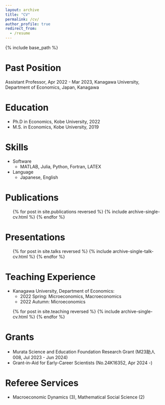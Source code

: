 ```yaml
---
layout: archive
title: "CV"
permalink: /cv/
author_profile: true
redirect_from:
  - /resume
---
```


{% include base_path %}

Past Position
======
Assistant Professor, Apr 2022 - Mar 2023, Kanagawa University, Department of Economics, Japan, Kanagawa

Education
======
* Ph.D in Economics, Kobe University, 2022
* M.S. in Economics, Kobe University, 2019
  
Skills
======
* Software
  * MATLAB, Julia, Python, Fortran, LATEX
* Language
  * Japanese, English

Publications
======
  <ul>{% for post in site.publications reversed %}
    {% include archive-single-cv.html %}
  {% endfor %}</ul>
  
Presentations
======
<ul>{% for post in site.talks reversed %}
  {% include archive-single-talk-cv.html  %}
  {% endfor %}</ul>
  
Teaching Experience
======
* Kanagawa University, Department of Economics:
  * 2022 Spring: Microeconomics, Macroeconomics
  * 2022 Autumn: Microeconomics

<ul>{% for post in site.teaching reversed %}
  {% include archive-single-cv.html %}
  {% endfor %}</ul>
  
Grants
======
* Murata Science and Education Foundation Research Grant (M23助人008, Jul 2023 - Jun 2024)
* Grant-in-Aid for Early-Career Scientists (No.24K16352, Apr 2024 -)

Referee Services
======
* Macroeconomic Dynamics (3), Mathematical Social Science (2)
